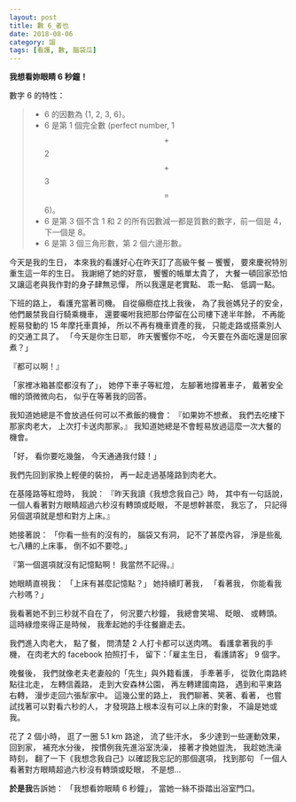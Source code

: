 ```yaml
---
layout: post
title: 數 6_者也
date: 2018-08-06
category: 謅
tags: [看護, 數, 腦袋瓜]
---
```


**我想看妳眼睛 6 秒鐘！**

數字 6 的特性：
>- 6 的因數為 \{1, 2, 3, 6\}。
>- 6 是第 1 個完全數 (perfect number, 1 $$+$$ 2 $$+$$ 3 $$=$$ 6)。
>- 6 是第 3 個不含 1 和 2 的所有因數減一都是質數的數字，前一個是 4，下一個是 8。
>- 6 是第 3 個三角形數，第 2 個六邊形數。

<!--more-->
今天是我的生日，
本來我的看護好心在昨天訂了高級午餐 ─ 饗饗，
要來慶祝特別重生這一年的生日。
我謝絕了她的好意，
饗饗的帳單太貴了，
大餐一頓回家恐怕又讓這老與我作對的身子肆無忌憚，
所以我還是老實點、 乖一點、 低調一點。

下班的路上，
看護充當著司機。
自從癲癇症找上我後，
為了我爸媽兒子的安全，
他們嚴禁我自行騎乘機車，
還要囑咐我把那台停留在公司樓下達半年餘，
不再能輕易發動的 15 年摩托車賣掉，
所以不再有機車資產的我，
只能走路或搭乘別人的交通工具了。
「今天是你生日耶，
昨天饗饗你不吃，
今天要在外面吃還是回家煮？」

『都可以啊！』

「家裡冰箱甚麼都沒有了」，
她停下車子等紅燈，
左腳著地撐著車子，
戴著安全帽的頭微微向右，
似乎在等著我的回答。

我知道她總是不會放過任何可以不煮飯的機會：
『如果妳不想煮，
我們去吃樓下那家肉老大，
上次打卡送肉那家。』
我知道她總是不會輕易放過這麼一次大餐的機會。

「好，
看你要吃幾盤，
今天通通我付錢！」

我們先回到家換上輕便的裝扮，
再一起走過基隆路到肉老大。

在基隆路等紅燈時，
我說：
『昨天我讀《我想念我自己》時，
其中有一句話說，
一個人看著對方眼睛超過六秒沒有轉頭或眨眼，
不是想幹甚麼，
我忘了，
只記得另個選項就是想和對方上床。』

她接著說：
「你看一些有的沒有的，
腦袋又有洞，
記不了甚麼內容，
淨是些亂七八糟的上床事，
倒不如不要唸。」

『第一個選項就沒有記憶點啊！
我當然不記得。』

她眼睛直視我：
「上床有甚麼記憶點？」
她持續盯著我，
「看著我，
你能看我六秒嗎？」

我看著她不到三秒就不自在了，
何況要六秒鐘，
我總會笑場、 眨眼、 或轉頭。
這時綠燈來得正是時候，
我牽起她的手往餐廳走去。

我們進入肉老大，
點了餐，
問清楚 2 人打卡都可以送肉嗎。
看護拿著我的手機，
在肉老大的 facebook 拍照打卡，
留下：「雇主生日，
看護請客」 9 個字。

晚餐後，
我們就像老夫老妻般的「先生」與外籍看護，
手牽著手，
從敦化南路終點往北走，
左轉信義路，
走到大安森林公園，
再左轉建國南路，
遇到和平東路右轉，
漫步走回六張犁家中。
這幾公里的路上，
我們聊著、笑著、看著，
也嘗試找著可以對看六秒的人，
才發現路上根本沒有可以上床的對象，
不論是她或我。

花了 2 個小時，
逛了一圈 5.1 km 路途，
流了些汗水，
多少達到一些運動效果，
回到家，
補充水分後，
按慣例我先進浴室洗澡，
接著才換她盥洗，
我趁她洗澡時刻，
翻了一下《我想念我自己》以確認我忘記的那個選項，
找到那句 「一個人看著對方眼睛超過六秒沒有轉頭或眨眼，
不是想...

**於是我**告訴她：
「我想看妳眼睛 6 秒鐘」，
當她一絲不掛踏出浴室門口。
